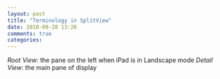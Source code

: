 ```yaml
---
layout: post
title: "Terminology in SplitView"
date: 2010-09-20 13:26
comments: true
categories: 
---
```


*Root View*: the pane on the left when iPad is in Landscape mode
*Detail View*: the main pane of display

